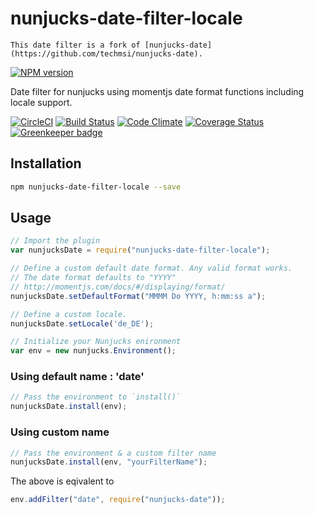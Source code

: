 # nunjucks-date-filter-locale

	This date filter is a fork of [nunjucks-date](https://github.com/techmsi/nunjucks-date).

[![NPM version](https://badge.fury.io/js/nunjucks-date-filter-locale.svg)](http://badge.fury.io/js/nunjucks-date-filter-locale)

Date filter for nunjucks using momentjs date format functions including locale support.

[![CircleCI](https://circleci.com/gh/techmsi/nunjucks-date.svg?style=svg)](https://circleci.com/gh/techmsi/nunjucks-date)
[![Build Status](https://travis-ci.org/techmsi/nunjucks-date.svg?branch=master)](https://travis-ci.org/techmsi/nunjucks-date)
[![Code Climate](https://codeclimate.com/github/techmsi/nunjucks-date/badges/gpa.svg)](https://codeclimate.com/github/techmsi/nunjucks-date)
[![Coverage Status](https://coveralls.io/repos/techmsi/nunjucks-date/badge.svg?branch=master)](https://coveralls.io/r/techmsi/nunjucks-date?branch=master) [![Greenkeeper badge](https://badges.greenkeeper.io/techmsi/nunjucks-date.svg)](https://greenkeeper.io/)

## Installation

```bash
npm nunjucks-date-filter-locale --save
```

## Usage

```js
// Import the plugin
var nunjucksDate = require("nunjucks-date-filter-locale");

// Define a custom default date format. Any valid format works.
// The date format defaults to "YYYY"
// http://momentjs.com/docs/#/displaying/format/
nunjucksDate.setDefaultFormat("MMMM Do YYYY, h:mm:ss a");

// Define a custom locale.
nunjucksDate.setLocale('de_DE');

// Initialize your Nunjucks enironment
var env = new nunjucks.Environment();
```

### Using default name : 'date'

```js
// Pass the environment to `install()`
nunjucksDate.install(env);
```

### Using custom name

```js
// Pass the environment & a custom filter name
nunjucksDate.install(env, "yourFilterName");
```

The above is eqivalent to

```js
env.addFilter("date", require("nunjucks-date"));
```
